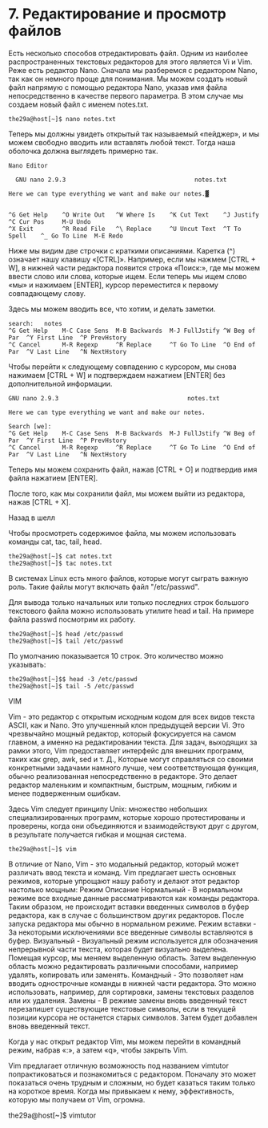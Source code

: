 # 7. Редактирование и просмотр файлов

Есть несколько способов отредактировать файл. Одним из наиболее распространенных текстовых редакторов для этого является Vi и Vim. Реже есть редактор Nano. Сначала мы разберемся с редактором Nano, так как он немного проще для понимания. Мы можем создать новый файл напрямую с помощью редактора Nano, указав имя файла непосредственно в качестве первого параметра. В этом случае мы создаем новый файл с именем notes.txt.
```
the29a@host[~]$ nano notes.txt
```

Теперь мы должны увидеть открытый так называемый «пейджер», и мы можем свободно вводить или вставлять любой текст. Тогда наша оболочка должна выглядеть примерно так.

```
Nano Editor

  GNU nano 2.9.3                                    notes.txt                                              

Here we can type everything we want and make our notes.▓


^G Get Help    ^O Write Out   ^W Where Is    ^K Cut Text    ^J Justify     ^C Cur Pos     M-U Undo
^X Exit        ^R Read File   ^\ Replace     ^U Uncut Text  ^T To Spell    ^_ Go To Line  M-E Redo
```

Ниже мы видим две строчки с краткими описаниями. Каретка (^) означает нашу клавишу «[CTRL]». Например, если мы нажмем [CTRL + W], в нижней части редактора появится строка «Поиск:», где мы можем ввести слово или слова, которые ищем. Если теперь мы ищем слово «мы» и нажимаем [ENTER], курсор переместится к первому совпадающему слову.

Здесь мы можем вводить все, что хотим, и делать заметки.

```
search:   notes                                                                                            
^G Get Help    M-C Case Sens  M-B Backwards  M-J FullJstify ^W Beg of Par  ^Y First Line  ^P PrevHstory
^C Cancel      M-R Regexp     ^R Replace     ^T Go To Line  ^O End of Par  ^V Last Line   ^N NextHstory
```

Чтобы перейти к следующему совпадению с курсором, мы снова нажимаем [CTRL + W] и подтверждаем нажатием [ENTER] без дополнительной информации.

```
GNU nano 2.9.3                                    notes.txt                                              

Here we can type everything we want and make our notes.

Search [we]:                                                                                               
^G Get Help    M-C Case Sens  M-B Backwards  M-J FullJstify ^W Beg of Par  ^Y First Line  ^P PrevHstory
^C Cancel      M-R Regexp     ^R Replace     ^T Go To Line  ^O End of Par  ^V Last Line   ^N NextHstory
```

Теперь мы можем сохранить файл, нажав [CTRL + O] и подтвердив имя файла нажатием [ENTER].

После того, как мы сохранили файл, мы можем выйти из редактора, нажав [CTRL + X].

Назад в шелл


Чтобы просмотреть содержимое файла, мы можем использовать команды cat, tac, tail, head.
```
the29a@host[~]$ cat notes.txt
the29a@host[~]$ tac notes.txt
```
В системах Linux есть много файлов, которые могут сыграть важную роль. Такие файлы могут включать файл "/etc/passwd".

Для вывода только начальных или только последних строк большого текстового файла можно использовать утилите head и tail.
На примере файла passwd посмотрим их работу.
```
the29a@host[~]$ head /etc/passwd
the29a@host[~]$ tail /etc/passwd
```

По умолчанию показывается 10 строк. Это количество можно указывать:

```
the29a@host[~]$$ head -3 /etc/passwd
the29a@host[~]$ tail -5 /etc/passwd
```
VIM

Vim - это редактор с открытым исходным кодом для всех видов текста ASCII, как и Nano. Это улучшенный клон предыдущей версии Vi. Это чрезвычайно мощный редактор, который фокусируется на самом главном, а именно на редактировании текста. Для задач, выходящих за рамки этого, Vim предоставляет интерфейс для внешних программ, таких как grep, awk, sed и т. Д., Которые могут справляться со своими конкретными задачами намного лучше, чем соответствующая функция, обычно реализованная непосредственно в редакторе. Это делает редактор маленьким и компактным, быстрым, мощным, гибким и менее подверженным ошибкам.

Здесь Vim следует принципу Unix: множество небольших специализированных программ, которые хорошо протестированы и проверены, когда они объединяются и взаимодействуют друг с другом, в результате получается гибкая и мощная система.

```
the29a@host[~]$ vim
```

В отличие от Nano, Vim - это модальный редактор, который может различать ввод текста и команд. Vim предлагает шесть основных режимов, которые упрощают нашу работу и делают этот редактор настолько мощным:
Режим Описание
Нормальный - В нормальном режиме все входные данные рассматриваются как команды редактора. Таким образом, не происходит вставки введенных символов в буфер редактора, как в случае с большинством других редакторов. После запуска редактора мы обычно в нормальном режиме.
Режим вставки - За некоторыми исключениями все введенные символы вставляются в буфер.
Визуальный - Визуальный режим используется для обозначения непрерывной части текста, которая будет визуально выделена. Помещая курсор, мы меняем выделенную область. Затем выделенную область можно редактировать различными способами, например удалять, копировать или заменять.
Командный - Это позволяет нам вводить однострочные команды в нижней части редактора. Это можно использовать, например, для сортировки, замены текстовых разделов или их удаления.
Замены - В режиме замены вновь введенный текст перезапишет существующие текстовые символы, если в текущей позиции курсора не останется старых символов. Затем будет добавлен вновь введенный текст.

Когда у нас открыт редактор Vim, мы можем перейти в командный режим, набрав «:», а затем «q», чтобы закрыть Vim.

Vim предлагает отличную возможность под названием vimtutor попрактиковаться и познакомиться с редактором. Поначалу это может показаться очень трудным и сложным, но будет казаться таким только на короткое время. Когда мы привыкаем к нему, эффективность, которую мы получаем от Vim, огромна.

the29a@host[~]$ vimtutor
